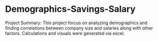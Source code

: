 # Demographics-Savings-Salary

Project Summary:
This project forcus on analyzing demographics and finding correlations between company size and salaries along with other factors. Calculations and visuals were generated via excel.
